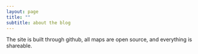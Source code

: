 ```yaml
---
layout: page
title: ""
subtitle: about the blog
---
```


The site is built through github, all maps are open source, and everything is shareable.  
